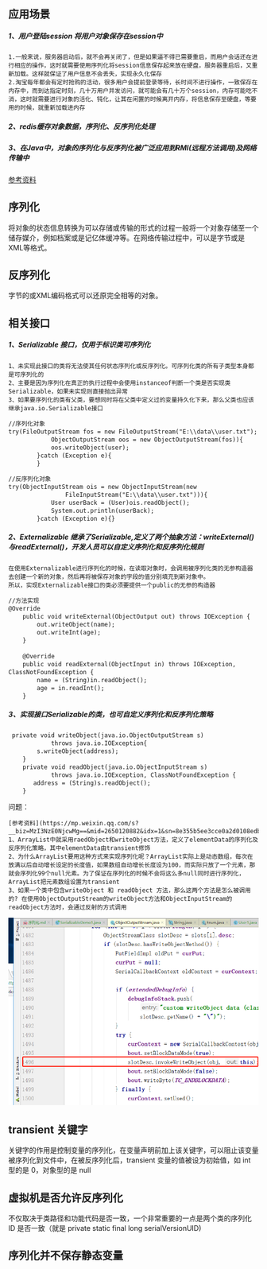 ## 应用场景
##### 1、用户登陆session  将用户对象保存在session中
```
1.一般来说，服务器启动后，就不会再关闭了，但是如果逼不得已需要重启，而用户会话还在进行相应的操作，这时就需要使用序列化将session信息保存起来放在硬盘，服务器重启后，又重新加载。这样就保证了用户信息不会丢失，实现永久化保存
2.淘宝每年都会有定时抢购的活动，很多用户会提前登录等待，长时间不进行操作，一致保存在内存中，而到达指定时刻，几十万用户并发访问，就可能会有几十万个session，内存可能吃不消，这时就需要进行对象的活化、钝化，让其在闲置的时候离开内存，将信息保存至硬盘，等要用的时候，就重新加载进内存
```
##### 2、redis缓存对象数据，序列化、反序列化处理
##### 3、在Java中，对象的序列化与反序列化被广泛应用到RMI(远程方法调用)及网络传输中
[参考资料](https://mp.weixin.qq.com/s?__biz=MzI3NzE0NjcwMg==&mid=2650120836&idx=1&sn=c83a980c0871faf607ae613092c69760&chksm=f36bbfa5c41c36b317c103f27b9d99c26aecba52e4bf614bd73dcadc1e4bc5ab8f99fb082eba&scene=21#wechat_redirect)
## 序列化
将对象的状态信息转换为可以存储或传输的形式的过程一般将一个对象存储至一个储存媒介，例如档案或是记亿体缓冲等。在网络传输过程中，可以是字节或是XML等格式。
## 反序列化
字节的或XML编码格式可以还原完全相等的对象。
## 相关接口
##### 1、Serializable 接口，仅用于标识类可序列化
```
1、未实现此接口的类将无法使其任何状态序列化或反序列化。可序列化类的所有子类型本身都是可序列化的
2、主要是因为序列化在真正的执行过程中会使用instanceof判断一个类是否实现类Serializable，如果未实现则直接抛出异常
3、如果要序列化的类有父类，要想同时将在父类中定义过的变量持久化下来，那么父类也应该继承java.io.Serializable接口
```
```
//序列化对象
try(FileOutputStream fos = new FileOutputStream("E:\\data\\user.txt");
            ObjectOutputStream oos = new ObjectOutputStream(fos)){
            oos.writeObject(user);
        }catch (Exception e){
        }
```
```
//反序列化对象
try(ObjectInputStream ois = new ObjectInputStream(new
                FileInputStream("E:\\data\\user.txt"))){
            User userBack = (User)ois.readObject();
            System.out.println(userBack);
        }catch (Exception e){}
```
##### 2、Externalizable 继承了Serializable,定义了两个抽象方法：writeExternal()与readExternal()，开发人员可以自定义序列化和反序列化规则
```
在使用Externalizable进行序列化的时候，在读取对象时，会调用被序列化类的无参构造器去创建一个新的对象，然后再将被保存对象的字段的值分别填充到新对象中。
所以，实现Externalizable接口的类必须要提供一个public的无参的构造器
```
```
//方法实现
@Override
    public void writeExternal(ObjectOutput out) throws IOException {
        out.writeObject(name);
        out.writeInt(age);
    }

    @Override
    public void readExternal(ObjectInput in) throws IOException, ClassNotFoundException {
        name = (String)in.readObject();
        age = in.readInt();
    }
```
##### 3、实现接口Serializable的类，也可自定义序列化和反序列化策略
```
 private void writeObject(java.io.ObjectOutputStream s)
            throws java.io.IOException{
        s.writeObject(address);
    }
    private void readObject(java.io.ObjectInputStream s)
            throws java.io.IOException, ClassNotFoundException {
       address = (String)s.readObject();
    }
```
问题：
```
[参考资料](https://mp.weixin.qq.com/s?__biz=MzI3NzE0NjcwMg==&mid=2650120882&idx=1&sn=8e355b5ee3cce0a2d0108edbdf88e606&chksm=f36bbf93c41c3685340d4f658dddec6bcbd5903b5d92875bb06d51a0dfc49ee7326417a0edff&scene=21#wechat_redirect)
1、ArrayList中就采用raedObject和writeObject方法，定义了elementData的序列化及反序列化策略，其中elementData由transient修饰
2、为什么ArrayList要用这种方式来实现序列化呢？ArrayList实际上是动态数组，每次在放满以后自动增长设定的长度值，如果数组自动增长长度设为100，而实际只放了一个元素，那就会序列化99个null元素。为了保证在序列化的时候不会将这么多null同时进行序列化，ArrayList把元素数组设置为transient
3、如果一个类中包含writeObject 和 readObject 方法，那么这两个方法是怎么被调用的? 在使用ObjectOutputStream的writeObject方法和ObjectInputStream的readObject方法时，会通过反射的方式调用
```
<img src="./arrayList序列化原理.png" />

## transient 关键字
关键字的作用是控制变量的序列化，在变量声明前加上该关键字，可以阻止该变量被序列化到文件中，在被反序列化后，transient 变量的值被设为初始值，如 int 型的是 0，对象型的是 null
## 虚拟机是否允许反序列化
不仅取决于类路径和功能代码是否一致，一个非常重要的一点是两个类的序列化 ID 是否一致（就是 private static final long serialVersionUID)
## 序列化并不保存静态变量